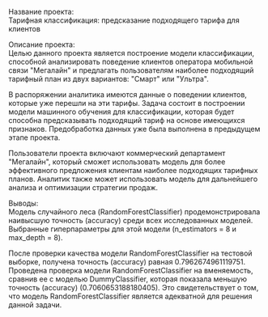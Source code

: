 Название проекта: <br>
Тарифная классификация: предсказание подходящего тарифа для клиентов

Описание проекта: <br>
Целью данного проекта является построение модели классификации, способной анализировать поведение клиентов оператора мобильной связи "Мегалайн" и предлагать пользователям наиболее подходящий тарифный план из двух вариантов: "Смарт" или "Ультра".

В распоряжении аналитика имеются данные о поведении клиентов, которые уже перешли на эти тарифы. Задача состоит в построении модели машинного обучения для классификации, которая будет способна предсказывать подходящий тариф на основе имеющихся признаков. Предобработка данных уже была выполнена в предыдущем этапе проекта.

Пользователи проекта включают коммерческий департамент "Мегалайн", который сможет использовать модель для более эффективного предложения клиентам наиболее подходящих тарифных планов. Аналитик также может использовать модель для дальнейшего анализа и оптимизации стратегии продаж.

Выводы:<br> 
Модель случайного леса (RandomForestClassifier) продемонстрировала наивысшую точность (accuracy) среди всех исследованных моделей. Выбранные гиперпараметры для этой модели (n_estimators = 8 и max_depth = 8).

После проверки качества модели RandomForestClassifier на тестовой выборке, получена точность (accuracy) равная 0.7962674961119751. Проведена проверка модели RandomForestClassifier на вменяемость, сравнив ее с моделью DummyClassifier, которая показала меньшую точность (accuracy) (0.7060653188180405). Это свидетельствует о том, что модель RandomForestClassifier является адекватной для решения данной задачи.
